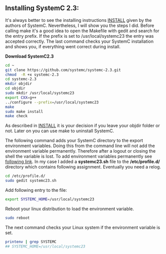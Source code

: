 ## Installing SystemC 2.3:
It's always better to see the installing instructions <a href="https://github.com/funningboy/systemc-2.3.0/blob/master/INSTALL">INSTALL</a> given by the authors of SystemC. Nevertheless, I will show you the steps I did. Before calling make it's a good idea to open the Makefile with gedit and search for the entry prefix. If the prefix is set to /usr/local/systemc23 the entry was accepted correctly. The last command checks your SystemC installation and shows you, if everything went correct during install.</p>

**Download SystemC2.3**
```sh
cd ~
git clone https://github.com/systemc/systemc-2.3.git
chmod  -R +x systemc-2.3
cd systemc-2.3
mkdir objdir
cd objdir
sudo mkdir /usr/local/systemc23
export CXX=g++
../configure --prefix=/usr/local/systemc23
make
sudo make install
make check
```

As described in <a href="https://github.com/funningboy/systemc-2.3.0/blob/master/INSTALL">INSTALL</a> it is your decision if you leave your objdir folder or not. Later on you can use make to uninstall SystemC.

The following command adds your SystemC directory to the export environment variables. Doing this from the command line will not add the environment variable permanently. Therefore after a logout or closing the shell the variable is lost. To add environment variables permanently see <a href="http://unix.stackexchange.com/questions/117467/how-to-permanently-set-environmental-variables">following link</a>. In my case I added a <b>systemc23.sh</b> file to the <b>/etc/profile.d/</b> directory which contains following assignment. Eventually you need a relog.

```sh
cd /etc/profile.d/
sudo gedit systemc23.sh
```

Add following entry to the file:

```sh
export SYSTEMC_HOME=/usr/local/systemc23
```

Reboot your linux distribution to load the environment variable.

```sh
sudo reboot
```

The next command checks your Linux system if the environment variable is set.

```sh
printenv | grep SYSTEMC
## SYSTEMC_HOME=/usr/local/systemc23
```
